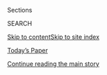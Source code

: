 <div id="app">

<div>

<div class="NYTAppHideMasthead css-1r6wvpq e1suatyy0">

<div class="section css-ui9rw0 e1suatyy2">

<div class="css-eph4ug er09x8g0">

<div class="css-6n7j50">

</div>

<span class="css-1dv1kvn">Sections</span>

<div class="css-10488qs">

<span class="css-1dv1kvn">SEARCH</span>

</div>

[Skip to content](#site-content)[Skip to site
index](#site-index)

</div>

<div class="css-10698na e1huz5gh0">

</div>

</div>

<div id="masthead-bar-one" class="section hasLinks css-15hmgas e1csuq9d3">

<div class="css-uqyvli e1csuq9d0">

</div>

<div class="css-1uqjmks e1csuq9d1">

</div>

<div class="css-9e9ivx">

[](https://myaccount.nytimes3xbfgragh.onion/auth/login?response_type=cookie&client_id=vi)

</div>

<div class="css-1bvtpon e1csuq9d2">

[Today’s Paper](https://www.nytimes3xbfgragh.onion/section/todayspaper)

</div>

</div>

</div>

</div>

<div data-aria-hidden="false">

<div id="site-content" data-role="main">

<div id="top-wrapper" class="css-15p45cc eaca97t0" type="top">

<div id="top-slug" class="css-19x0jxb eaca97t1" hidden="">

Advertisement

</div>

[Continue reading the main
story](#after-top)

<div class="ad top-wrapper" style="text-align:center;height:100%;display:block;min-height:90px">

<div id="top" class="place-ad" data-position="top" data-size-key="top">

</div>

</div>

<div id="after-top">

</div>

</div>

<div id="byline" class="section css-15h4p1b e9abtgs0">

<div class="css-1j21atc e1svk9qx1">

<div class="css-nfcc9b e1svk9qx3">

<div class="css-vl9dhg e1svk9qx5">

<div class="css-1nrhkj6 e1svk9qx6">

# Josh Holder

</div>

## <span>Recent and archived work by Josh Holder for The New York Times</span>

</div>

</div>

</div>

<div>

<div id="mid1-wrapper" class="css-1mn4oms eaca97t0" type="rank">

<div id="mid1-slug" class="css-1tag3rd eaca97t1">

Advertisement

</div>

[Continue reading the main
story](#after-mid1)

<div id="mid1" class="ad mid1-wrapper" style="text-align:center;height:100%;display:block">

</div>

<div id="after-mid1">

</div>

</div>

</div>

<div class="css-185go5a e1o5byef0">

<div class="css-15cbhtu">

  - [Latest](#stream-panel)
  - <span class="css-6n7j50">Search</span>
    <div class="control">
    <div class="label-container css-1dv1kvn">
    Search
    </div>
    <div class="css-wm4t3d">
    **<span id="clear-search-input" class="css-1dv1kvn">Clear this text
    input</span>
    </div>
    </div>
    <span class="css-1iovbfw"></span>

<div id="stream-panel" class="section css-8msx5b e1jz0cab1">

<div class="css-13mho3u">

1.  
    
    <div class="css-1cp3ece">
    
    <div class="css-1l4spti">
    
    [](/2020/09/01/us/elections/explore-which-combinations-of-states-would-give-trump-or-biden-a-victory.html)
    
    ## Explore which combinations of states would give Trump, or Biden, a victory.
    
    <div class="css-1nqbnmb ea5icrr0">
    
    By <span class="css-1n7hynb">Josh Holder <span>and</span> Alexander
    Burns</span>
    
    </div>
    
    </div>
    
    <div class="css-1lc2l26 e1xfvim33">
    
    </div>
    
    </div>

2.  
    
    <div class="css-1cp3ece">
    
    <div class="css-1l4spti">
    
    [](/interactive/2020/us/elections/election-states-biden-trump.html)
    
    <div class="css-79elbk">
    
    ![](https://static01.graylady3jvrrxbe.onion/images/2020/09/10/us/election-states-biden-trump-promo-1599792487661/election-states-biden-trump-promo-1599792487661-thumbWide.jpg?quality=75&auto=webp&disable=upscale)
    
    </div>
    
    ## The Battleground States Biden and Trump Need to Win 270
    
    In this interactive diagram, try building your own coalition of
    states to see potential outcomes of the presidential race.
    
    <div class="css-1nqbnmb ea5icrr0">
    
    By <span class="css-1n7hynb">Josh Holder <span>and</span> Alexander
    Burns</span>
    
    </div>
    
    </div>
    
    <div class="css-1lc2l26 e1xfvim33">
    
    </div>
    
    </div>

3.  
    
    <div class="css-1cp3ece">
    
    <div class="css-1l4spti">
    
    [](/interactive/2020/us/coronavirus-spread.html)
    
    <div class="css-79elbk">
    
    ![](https://static01.graylady3jvrrxbe.onion/images/2020/06/25/multimedia/us-coronavirus-spread-promo-wider/us-coronavirus-spread-promo-wider-thumbWide.jpg?quality=75&auto=webp&disable=upscale)
    
    </div>
    
    ## How the Virus Won
    
    Invisible outbreaks sprang up everywhere. The United States ignored
    the warning signs. We reconstructed how the epidemic spun out of
    control.
    
    <div class="css-1nqbnmb ea5icrr0">
    
    By <span class="css-1n7hynb">Derek Watkins, Josh Holder, James
    Glanz, Weiyi Cai, Benedict Carey <span>and</span> Jeremy
    White</span>
    
    </div>
    
    </div>
    
    <div class="css-1lc2l26 e1xfvim33">
    
    </div>
    
    </div>

4.  
    
    <div class="css-1cp3ece">
    
    <div class="css-1l4spti">
    
    [](/interactive/2020/04/02/us/coronavirus-social-distancing.html)
    
    <div class="css-79elbk">
    
    ![](https://static01.graylady3jvrrxbe.onion/images/2020/04/02/us/virus-distancing-promo/virus-distancing-promo-thumbWide-v4.jpg?quality=75&auto=webp&disable=upscale)
    
    </div>
    
    ## Where America Didn’t Stay Home Even as the Virus Spread
    
    People in Florida and elsewhere continued to travel widely during
    the week of March 23, potentially exposing more people to the
    coronavirus, phone data shows.
    
    <div class="css-1nqbnmb ea5icrr0">
    
    By <span class="css-1n7hynb">James Glanz, Benedict Carey, Josh
    Holder, Derek Watkins, Jennifer Valentino-DeVries, Rick Rojas
    <span>and</span> Lauren
    Leatherby</span>
    
    </div>
    
    </div>
    
    <div class="css-1lc2l26 e1xfvim33">
    
    </div>
    
    </div>

5.  
    
    <div class="css-1cp3ece">
    
    <div class="css-1l4spti">
    
    [](/interactive/2020/us/elections/democratic-primary-map-results.html)
    
    <div class="css-79elbk">
    
    ![](https://static01.graylady3jvrrxbe.onion/images/2020/03/09/us/democratic-primary-map-results-promo-1583795811094/democratic-primary-map-results-promo-1583795811094-thumbWide.jpg?quality=75&auto=webp&disable=upscale)
    
    </div>
    
    ## National Primary Results Map: Where Biden and Sanders Have Won
    
    See where Biden and Sanders have made the biggest wins of the 2020
    Democratic primaries
    
    <div class="css-1nqbnmb ea5icrr0">
    
    By <span class="css-1n7hynb">Josh Holder, Denise Lu <span>and</span>
    Charlie
    Smart</span>
    
    </div>
    
    </div>
    
    <div class="css-1lc2l26 e1xfvim33">
    
    </div>
    
    </div>

6.  
    
    <div class="css-1cp3ece">
    
    <div class="css-1l4spti">
    
    [](/interactive/2020/03/03/us/elections/results-super-tuesday-primary-election.html)
    
    <div class="css-79elbk">
    
    ![](https://static01.graylady3jvrrxbe.onion/images/2020/03/03/us/supertuesdaypromo-results/supertuesdaypromo-results-thumbWide.png?quality=75&auto=webp&disable=upscale)
    
    </div>
    
    ## Super Tuesday: Live Primary Election Results
    
    Get the latest primary election results from California, Texas and
    12 other states on March 3.
    
    <div class="css-1nqbnmb ea5icrr0">
    
    </div>
    
    </div>
    
    <div class="css-1lc2l26 e1xfvim33">
    
    </div>
    
    </div>

</div>

<div class="css-g6hk37 supplemental">

<div id="mid2-wrapper" class="css-10wkyv7 eaca97t0" type="lede">

<div id="mid2-slug" class="css-1tag3rd eaca97t1">

Advertisement

</div>

[Continue reading the main
story](#after-mid2)

<div id="mid2" class="ad mid2-wrapper" style="text-align:center;height:100%;display:block;min-height:250px">

</div>

<div id="after-mid2">

</div>

</div>

</div>

</div>

</div>

</div>

</div>

</div>

## Site Index

<div>

</div>

## Site Information Navigation

  - [© <span>2020</span> <span>The New York Times
    Company</span>](https://help.nytimes3xbfgragh.onion/hc/en-us/articles/115014792127-Copyright-notice)

<!-- end list -->

  - [NYTCo](https://www.nytco.com/)
  - [Contact
    Us](https://help.nytimes3xbfgragh.onion/hc/en-us/articles/115015385887-Contact-Us)
  - [Work with us](https://www.nytco.com/careers/)
  - [Advertise](https://nytmediakit.com/)
  - [T Brand Studio](http://www.tbrandstudio.com/)
  - [Your Ad
    Choices](https://www.nytimes3xbfgragh.onion/privacy/cookie-policy#how-do-i-manage-trackers)
  - [Privacy](https://www.nytimes3xbfgragh.onion/privacy)
  - [Terms of
    Service](https://help.nytimes3xbfgragh.onion/hc/en-us/articles/115014893428-Terms-of-service)
  - [Terms of
    Sale](https://help.nytimes3xbfgragh.onion/hc/en-us/articles/115014893968-Terms-of-sale)
  - [Site
    Map](https://spiderbites.nytimes3xbfgragh.onion)
  - [Help](https://help.nytimes3xbfgragh.onion/hc/en-us)
  - [Subscriptions](https://www.nytimes3xbfgragh.onion/subscription?campaignId=37WXW)

</div>

</div>
